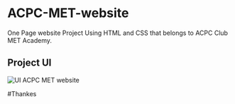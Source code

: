 # ACPC-MET-website
One Page website Project Using HTML and CSS that belongs to ACPC Club MET Academy.

## Project UI
![UI ACPC MET website](https://user-images.githubusercontent.com/61251658/102435616-9ac99c80-401f-11eb-957a-77c6c74f0b82.png)

#Thankes
